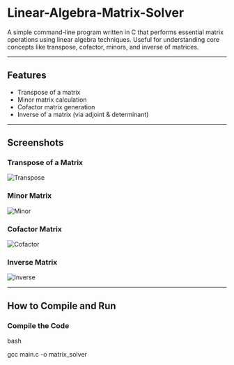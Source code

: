 # Linear-Algebra-Matrix-Solver

A simple command-line program written in C that performs essential matrix operations using linear algebra techniques. Useful for understanding core concepts like transpose, cofactor, minors, and inverse of matrices.

---

## Features

- Transpose of a matrix
- Minor matrix calculation
- Cofactor matrix generation
- Inverse of a matrix (via adjoint & determinant)

---

## Screenshots

### Transpose of a Matrix
![Transpose](images/transpose.png)

### Minor Matrix
![Minor](images/minor.png)

### Cofactor Matrix
![Cofactor](images/cofactor.png)

### Inverse Matrix
![Inverse](images/inverse.png)

---

## How to Compile and Run

### Compile the Code

bash

gcc main.c -o matrix_solver
